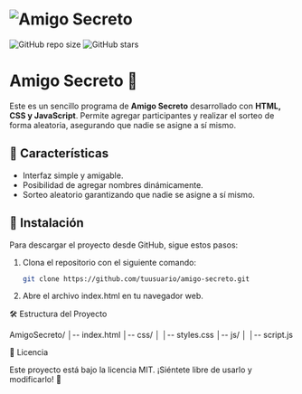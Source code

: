 # ![Amigo Secreto](https://via.placeholder.com/150)

![GitHub repo size](https://img.shields.io/github/repo-size/w2k31984/amigo-secreto)
![GitHub stars](https://img.shields.io/github/stars/w2k31984/amigo-secreto?style=social)

# Amigo Secreto 🎁

Este es un sencillo programa de **Amigo Secreto** desarrollado con **HTML, CSS y JavaScript**. Permite agregar participantes y realizar el sorteo de forma aleatoria, asegurando que nadie se asigne a sí mismo.

## 📌 Características
- Interfaz simple y amigable.
- Posibilidad de agregar nombres dinámicamente.
- Sorteo aleatorio garantizando que nadie se asigne a sí mismo.

## 🚀 Instalación
Para descargar el proyecto desde GitHub, sigue estos pasos:

1. Clona el repositorio con el siguiente comando:
   ```bash
   git clone https://github.com/tuusuario/amigo-secreto.git
2. Abre el archivo index.html en tu navegador web.

🛠️ Estructura del Proyecto

AmigoSecreto/
│-- index.html
│-- css/
│   │-- styles.css
│-- js/
│   │-- script.js

📄 Licencia

Este proyecto está bajo la licencia MIT. ¡Siéntete libre de usarlo y modificarlo! 🎉
